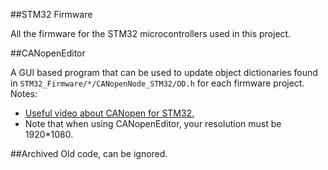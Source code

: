 
##STM32 Firmware

All the firmware for the STM32 microcontrollers used in this project.

##CANopenEditor

A GUI based program that can be used to update object dictionaries found in `STM32_Firmware/*/CANopenNode_STM32/OD.h` for each firmware project. Notes:

* [Useful video about CANopen for STM32.](https://www.youtube.com/watch?v=R-r5qIOTjOo)
* Note that when using CANopenEditor, your resolution must be 1920\*1080.

##Archived
Old code, can be ignored.